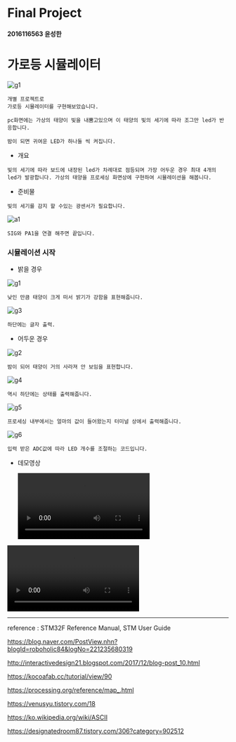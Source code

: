 # Final Project

#### 2016116563 윤성한

# 가로등 시뮬레이터

![g1](./image\g1.PNG)

```
개별 프로젝트로 
가로등 시뮬레이터를 구현해보았습니다.

pc화면에는 가상의 태양이 빛을 내뿜고있으며 이 태양의 빛의 세기에 따라 조그만 led가 반응합니다.

밤이 되면 귀여운 LED가 하나둘 씩 켜집니다.
```

* 개요

```
빛의 세기에 따라 보드에 내장된 led가 차례대로 점등되며 가장 어두운 경우 최대 4개의 led가 발광합니다. 가상의 태양을 프로세싱 화면상에 구현하여 시뮬레이션을 해봅니다.
```

* 준비물

```
빛의 세기를 감지 할 수있는 광센서가 필요합니다.
```

![a1](./image\a1.jpg)

```
SIG와 PA1을 연결 해주면 끝입니다.
```

### 시뮬레이션 시작

* 밝을 경우

![g1](./image\g1.PNG)

```
낮인 만큼 태양이 크게 떠서 밝기가 강함을 표현해줍니다.
```

![g3](./image\g3.PNG)

```
하단에는 글자 출력.
```



* 어두운 경우

![g2](./image\g2.PNG)

```
밤이 되어 태양이 거의 사라져 안 보임을 표현합니다.
```

![g4](./image\g4.PNG)

```
역시 하단에는 상태를 출력해줍니다.
```



![g5](./image\g5.PNG)

```
프로세싱 내부에서는 얼마의 값이 들어왔는지 터미널 상에서 출력해줍니다.
```



![g6](./image\g6.PNG)

```
입력 받은 ADC값에 따라 LED 개수를 조절하는 코드입니다.
```

* 데모영상

  <video src="C:\Users\성한\Desktop\개별과제\image\demo1.mp4"></video>

<video src="C:\Users\성한\Desktop\개별과제\image\demo2.mp4"></video>

---

reference : STM32F Reference Manual, STM User Guide

https://blog.naver.com/PostView.nhn?blogId=roboholic84&logNo=221235680319

http://interactivedesign21.blogspot.com/2017/12/blog-post_10.html

https://kocoafab.cc/tutorial/view/90

https://processing.org/reference/map_.html

https://venusyu.tistory.com/18

https://ko.wikipedia.org/wiki/ASCII

https://designatedroom87.tistory.com/306?category=902512
